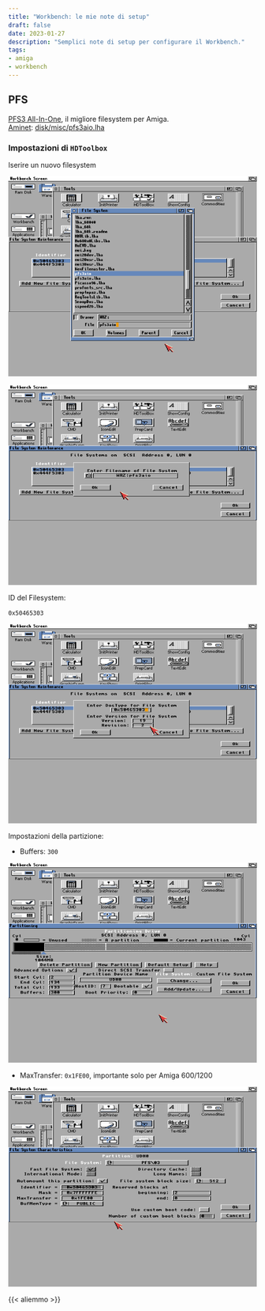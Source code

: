 ```yaml
---
title: "Workbench: le mie note di setup"
draft: false
date: 2023-01-27
description: "Semplici note di setup per configurare il Workbench."
tags:
- amiga
- workbench
---
```


## PFS

[PFS3 All-In-One][pfs-aio], il migliore filesystem per Amiga.  
[Aminet][aminet]: [disk/misc/pfs3aio.lha][pfs-aminet]

### Impostazioni di `HDToolbox`

Iserire un nuovo filesystem

![](./hdtoolbox_pfs.png)



![](./hdtoolbox_pfs_file.png)

ID del Filesystem:

    0x50465303

![](./hdtoolbox_pfs_settings.png)

Impostazioni della partizione:

- Buffers: `300`

![](./hdtoolbox_bootpart.png)

- MaxTransfer: `0x1FE00`, importante solo per Amiga 600/1200

![](./hdtoolbox_maxTransfer.png)


{{< aliemmo >}}

[aminet]: https://aminet.net
[pfs-aminet]: http://aminet.net/package/disk/misc/pfs3aio
[pfs-aio]: https://github.com/tonioni/pfs3aio
